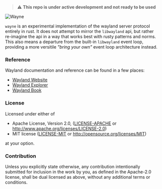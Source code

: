 > ⚠️ __This repo is under active development and not ready to be used__

![Wayne](assets/readme/wayne-banner.png)

`wayne` is an experimental implementation of the wayland server protocol entirely in rust. It does not attempt to mirror the `libwayland` api, but rather re-imagine the api in a way that works best with rusty patterns and norms. This also means a departure from the built-in `libwayland` event loop, providing a more versitile _"bring your own"_ event loop architecture instead.

### Reference
Wayland documentation and reference can be found in a few places:

- [Wayland Website](https://wayland.freedesktop.org/)
- [Wayland Explorer](https://wayland.app/protocols/)
- [Wayland Book](https://wayland-book.com/)

### License

Licensed under either of

- Apache License, Version 2.0, ([LICENSE-APACHE](LICENSE-APACHE) or http://www.apache.org/licenses/LICENSE-2.0)
- MIT license ([LICENSE-MIT](LICENSE-MIT) or http://opensource.org/licenses/MIT)

at your option.

### Contribution

Unless you explicitly state otherwise, any contribution intentionally submitted
for inclusion in the work by you, as defined in the Apache-2.0 license, shall be dual licensed as above, without any
additional terms or conditions.